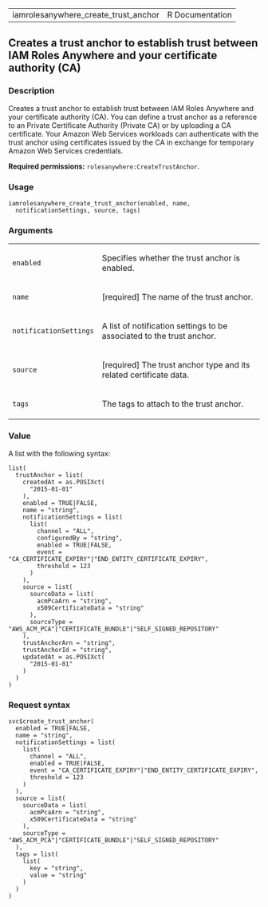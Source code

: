 <table style="width: 100%;">
<tbody>
<tr class="odd">
<td>iamrolesanywhere_create_trust_anchor</td>
<td style="text-align: right;">R Documentation</td>
</tr>
</tbody>
</table>

## Creates a trust anchor to establish trust between IAM Roles Anywhere and your certificate authority (CA)

### Description

Creates a trust anchor to establish trust between IAM Roles Anywhere and
your certificate authority (CA). You can define a trust anchor as a
reference to an Private Certificate Authority (Private CA) or by
uploading a CA certificate. Your Amazon Web Services workloads can
authenticate with the trust anchor using certificates issued by the CA
in exchange for temporary Amazon Web Services credentials.

**Required permissions:** `rolesanywhere:CreateTrustAnchor`.

### Usage

    iamrolesanywhere_create_trust_anchor(enabled, name,
      notificationSettings, source, tags)

### Arguments

<table>
<colgroup>
<col style="width: 35%" />
<col style="width: 65%" />
</colgroup>
<tbody>
<tr class="odd">
<td><code
id="iamrolesanywhere_create_trust_anchor_:_enabled">enabled</code></td>
<td><p>Specifies whether the trust anchor is enabled.</p></td>
</tr>
<tr class="even">
<td><code
id="iamrolesanywhere_create_trust_anchor_:_name">name</code></td>
<td><p>[required] The name of the trust anchor.</p></td>
</tr>
<tr class="odd">
<td><code
id="iamrolesanywhere_create_trust_anchor_:_notificationSettings">notificationSettings</code></td>
<td><p>A list of notification settings to be associated to the trust
anchor.</p></td>
</tr>
<tr class="even">
<td><code
id="iamrolesanywhere_create_trust_anchor_:_source">source</code></td>
<td><p>[required] The trust anchor type and its related certificate
data.</p></td>
</tr>
<tr class="odd">
<td><code
id="iamrolesanywhere_create_trust_anchor_:_tags">tags</code></td>
<td><p>The tags to attach to the trust anchor.</p></td>
</tr>
</tbody>
</table>

### Value

A list with the following syntax:

    list(
      trustAnchor = list(
        createdAt = as.POSIXct(
          "2015-01-01"
        ),
        enabled = TRUE|FALSE,
        name = "string",
        notificationSettings = list(
          list(
            channel = "ALL",
            configuredBy = "string",
            enabled = TRUE|FALSE,
            event = "CA_CERTIFICATE_EXPIRY"|"END_ENTITY_CERTIFICATE_EXPIRY",
            threshold = 123
          )
        ),
        source = list(
          sourceData = list(
            acmPcaArn = "string",
            x509CertificateData = "string"
          ),
          sourceType = "AWS_ACM_PCA"|"CERTIFICATE_BUNDLE"|"SELF_SIGNED_REPOSITORY"
        ),
        trustAnchorArn = "string",
        trustAnchorId = "string",
        updatedAt = as.POSIXct(
          "2015-01-01"
        )
      )
    )

### Request syntax

    svc$create_trust_anchor(
      enabled = TRUE|FALSE,
      name = "string",
      notificationSettings = list(
        list(
          channel = "ALL",
          enabled = TRUE|FALSE,
          event = "CA_CERTIFICATE_EXPIRY"|"END_ENTITY_CERTIFICATE_EXPIRY",
          threshold = 123
        )
      ),
      source = list(
        sourceData = list(
          acmPcaArn = "string",
          x509CertificateData = "string"
        ),
        sourceType = "AWS_ACM_PCA"|"CERTIFICATE_BUNDLE"|"SELF_SIGNED_REPOSITORY"
      ),
      tags = list(
        list(
          key = "string",
          value = "string"
        )
      )
    )
